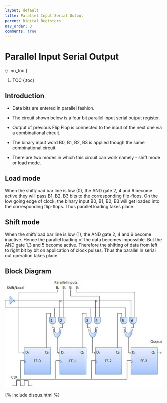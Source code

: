 ```yaml
---
layout: default
title: Parallel Input Serial Output 
parent: Digital Registers
nav_order: 3
comments: true
---
```


# Parallel Input Serial Output 
{: .no_toc }

1. TOC
{:toc}

## Introduction

 
* Data bits are entered in parallel fashion.

* The circuit shown below is a four bit parallel input serial output register.

* Output of previous Flip Flop is connected to the input of the next one via a combinational circuit.

* The binary input word B0, B1, B2, B3 is applied though the same combinational circuit.

* There are two modes in which this circuit can work namely - shift mode or load mode.

## Load mode

When the shift/load bar line is low (0), the AND gate 2, 4 and 6 become active they will pass B1, B2, B3 bits to the corresponding flip-flops. 
On the low going edge of clock, the binary input B0, B1, B2, B3 will get loaded into the corresponding flip-flops. 
Thus parallel loading takes place.

## Shift mode

When the shift/load bar line is low (1), the AND gate 2, 4 and 6 become inactive. 
Hence the parallel loading of the data becomes impossible. 
But the AND gate 1,3 and 5 become active. 
Therefore the shifting of data from left to right bit by bit on application of clock pulses. 
Thus the parallel in serial out operation takes place.

## Block Diagram


<div style="text-align:center"><img src="../../assets/images/piso_blockdiagram.jpg" /></div>

{% include disqus.html %}
